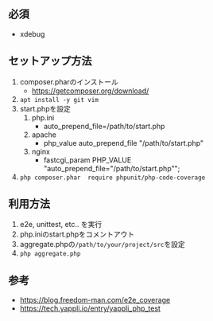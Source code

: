 ## 必須
- xdebug

## セットアップ方法

1. composer.pharのインストール
    -  https://getcomposer.org/download/
1. `apt install -y git vim`
1. start.phpを設定
    1. php.ini
        - auto_prepend_file=/path/to/start.php
    1. apache
        - php_value auto_prepend_file "/path/to/start.php"
    1. nginx
        - fastcgi_param PHP_VALUE "auto_prepend_file=\"/path/to/start.php\"";
1. `php composer.phar  require phpunit/php-code-coverage`

## 利用方法
1. e2e, unittest, etc.. を実行
1. php.iniのstart.phpをコメントアウト
1. aggregate.phpの`/path/to/your/project/src`を設定
1. `php aggregate.php`

## 参考
- https://blog.freedom-man.com/e2e_coverage
- https://tech.yappli.io/entry/yappli_php_test
